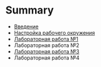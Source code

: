 # Summary

* [Введение](README.md)
* [Настройка рабочего окружения](chapter1.md)
* [Лабораторная работа №1](lab1.md)
* Лабораторная работа №2
* [Лабораторная работа №3](lab3.md)
* Лабораторная работа №4


